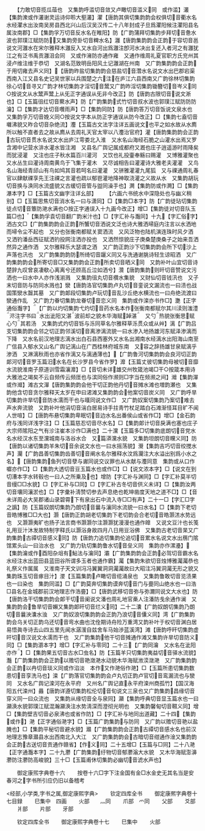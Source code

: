 <!-- { "loadSidebar": true } -->
　　【力敢切音揽瓜葅也　又集韵呼滥切音敛又卢瞰切音滥义同　或作滥】灇【集韵潨或作灇谢灵运诗仰聆大壑灇】灈【唐韵其俱切集韵韵会权俱切音衢水名水经灈水出汝南吴房县西北兴山后汉吴汉传二十八年封成子旦爲灈阳候注灈阳县名属汝南郡】□【集韵孚万切音反水名在睢阳】防【广韵蒲拜切集韵步拜切音惫水波也郭璞江赋防防又集韵旁卦切音粺水名】灉【唐韵集韵韵会正韵于容切音邕说文河灉水在宋尔雅释木灉反入又水自河出爲灉注卽河水决出复还入者河之有灉犹江之有泛书禹贡灉沮会同　又或作澭防亦通作雍　又通作维周礼夏官职方氏兖州其浸卢维注维于恭切　又湖名范致明岳阳风土记灉湖在州南　又广韵集韵韵会正韵于用切雍去声义同】【唐韵昨盐切集韵韵会慈盐切音濳水名说文水出巴郡宕渠西南入江又县名史记吴世家以兵围楚之六注在庐江六县西南又广韵徐林切集韵徐心切音寻又广韵才林切集韵才淫切音鬵又广韵昨淫切集韵锄簪切音岑义同○按说文从水鬵声鬵上从旡正字通误从旡非今改正】防【唐韵古限切音说文淅也】□【玉篇徂红切音藂水声】防【广韵集韵式竹切音叔水波也郭璞江赋防防防瀹】□【集韵才达切音囋雨声】□【集韵同防】防【唐韵答万切音饭说文泉水也　又集韵孚万切音娩义同○按说文字本从防正字通误从防今改正】□【集韵七盍切音囃沸貌又昨合切音杂绝流】灋【玉篇古文法字注详五画说文也平之如水故从水廌所以触不直者去之故从廌从去周礼天官太宰以八灋治官府】灌【唐韵集韵韵会正韵古玩切音贯水名说文水出庐江雩娄北入淮　又水名山海经石脆之山灌水出焉又罗含湘中记营水渄水灌水皆注湘　又县名广舆记属成都府又漑也庄子逍遥游时雨降矣而犹浸灌　又注也庄子秋水篇百川灌河　又饮也礼投壷奉觞曰赐灌　又博雅灌聚也　又水丛生曰灌诗周南黄鸟于飞集于灌木　又尽诚相告曰灌灌诗大雅老夫灌灌　又鸟名山海经青邱山有鸟如鸠其音若呵名曰灌灌　又骈雅灌灌九尾狐　又与祼通周礼春官以肆献祼享先王注祼之言灌也疏以郁鬯灌地降神取浇灌之义故从水　又集韵胡玩切音换与涣同水流盛貌又古缓切音管与盥同澡手也】灍【集韵防或作灍】□【集韵瀑本字】□【玉篇古文幽字注详幺部】
　　【六画六书统水中深隐处也与幽义稍别】□【玉篇思焦切音消水名一曰与潇同】□【集韵□本字】防【广韵徒玷切集韵徒点切音簟防滟水满也○按正字通误入十九画今改正】增□【集韵徒对切音队玉篇□也】【集韵孚袁切音翻广韵米汁也】□【字汇补与灎同】十九【字汇俗字】洒古文□【广韵集韵韵会正韵所蟹切音洒说文泛也诗大雅洒埽庭内注言以水洒地而埽令尘不起也　又分也张衡南都赋关窦洒流　又风泛物也陆机演连珠时风夕洒　又洒钓潘岳西征赋洒钓投网注洒亦投也　又洒然惊貌庄子庚桑楚庚桑子之始来吾洒然异之通作洒　又尔雅释乐大瑟谓之洒　又广韵正韵沙下切集韵韵会所下切沙上声落也汛也　又广韵集韵韵防所绮切音躧义同又与洗通谢朓诗轻生谅昭洒　又广韵集韵韵会所寄切音□又集韵韵会正韵所卖切音晒义同　又韵补叶山宜切音诗楚辞九叹曾哀凄欷心离离兮还顾高丘泣如洒兮】灒【唐韵集韵则旰切音赞说文污洒也一曰水中人亦作浅湔溅　又集韵徂丸切音欑水集貌　又财仙切音钱汛也　又子末切音防与防同水溅也】灓【唐韵洛官切集韵卢丸切音銮说文漏流也一曰渍也战国策灓水齧其墓　又广韵郞段切集韵卢玩切音乱沙丘绝水横流也一曰舟绝流渡曰灓通作乱　又广韵力眷切集韵龙眷切音恋义同　集韵或作滦亦书作□】灔【正字通俗灎字】【广韵以灼切集韵弋灼切音药水名本作张衡南都赋尔其川渎则滍澧浕注字书曰水出泚阳又湛波前却之貌木华海赋踔湛　又勺热貌张衡思赋心勺其若汤　又集韵式灼切音铄与泺同草名尔雅释草泺贯众或从艸】漓【广韵吕支切集韵韵会邻之切正韵邻溪切音离渗漓流貌一曰水渗入地扬雄河东赋泽渗漓而下降　又水名前汉地理志漓水出白石县西塞外又水名出湘南水经漓水出阳海山南至广信县入郁水又山名广舆记漓山在广西桂林府城东南　又容之辞扬雄甘泉赋漓乎渗洒　又淋漓秋雨也亦省作漓又与漓通薄也】【广韵鲁河切集韵韵会良河切正韵郞河切音罗玉篇汨水名在长沙罗县今省作罗】灖【玉篇丈彼切集韵母被切音靡水流貌淮南子原道训雪霜瀼灖】□【音切未详雄交州牧箴池竭□干○按箴本用诗大雅池之竭矣不云自频传云频厓也与滨同俗作濒则□字当在频濒之间】灗【集韵潬或作灗】滩古文潬【唐韵集韵韵会他干切正韵他丹切音摊水滩也増韵瀬也　又集韵他含切音贪尔雅释天太岁在申曰涒滩又集韵韵会他案切音炭义同　又广韵呼旱切集韵许旱切音防水濡而干也与暵同说文作□　又广韵奴案切集韵乃案切难去声水奔流貌　又韵补叶他涓切音湍白居易诗手拄靑竹杖足踏白石滩渐怪耳目旷不闻人世喧】□【唐韵布悬切集韵卑眠切音边水名出番侯山或省作□】增□【金石韵府与浅同详浅字注】□【玉篇慈忍切音尽水名】□【集韵郞计切音戾满也塞也庄子大宗师隂阳之气有沴注崔本沴作□满也】二十灙【玉篇多□切集韵底朗切音党水名水经汉水东至灙城南与洛谷水合　又篇漭灙水貌　又集韵坦朗切音矘义同】防【唐韵以诸切集韵羊朱切音余说文水也一曰水摇荡貌】灚【集韵吉巧切音绞搅水声】灛【广韵昌善切集韵齿善切音阐水名尔雅释水汶爲灛注大水溢出别爲小水之名】【唐韵集韵鱼列切音孽与谳同说交议罪也从水献与灋同意　集韵或从口作囐亦作□】□【集韵大透切音豆玉篇水也或作□】□【说文浓本字】□【说文在到切漕本字水转毂也一曰人之所乗及也】增防【字汇补与渊同】□【字汇补莫半切音缦□□水貌】□【字汇补与□同】□【字汇补古冬切音供义未详】□【集韵汝两切音壤同瀼淤也】□【字彚补淸赞切参去声息绝也乾坤凿度天地之道不□】□【音未详周必大吴郡诸山录碧霄下有泉出石中流入寺□□有声】二十一□【字汇□字之譌】防【玉篇奴朗切集韵乃朗切音曩与瀼同水流貌一曰水名】□【集韵下老切音皓博雅□□大也】灏【唐韵正韵胡老切集韵下老切韵会合老切音皓灏溔水势远也　又灏灏夷旷也扬子法言商书灏灏尔注灏灏犹漫漫也通作皥　又说文豆汁也长笺礼用豆汁沐发故特制字释氏以灏浴身故四月八日用豆浴佛　又集韵古老切音杲又广韵集韵古禫切音感义同】防【唐韵力追切集韵伦追切音累水名说文水出鴈门隂馆累头山一曰治水也　又广韵力轨切集韵鲁水切音垒义同　集韵亦作漯灅】【集韵瀹或作酉阳杂俎有鮎法与瀹同】灞【广韵集韵韵会正韵必驾切音霸水名水经注水出蓝田县蓝田谷所谓多玉者也通作霸】灟【集韵朱欲切音烛博雅灟灟恭也礼祭义作属属　又淮南子天文训冯冯翼翼洞洞灟灟故曰大昭注冯翼洞灟无形之貌又集韵珠玉切音瘃目汁】漤【玉篇集韵卢瞰切音缆涌泉也　又集韵鲁敢切音览渍果也一曰染也　集韵同滥】□【广韵莫奔切集韵谟奔切音门与亹同山绝水也一曰浩□县名在金城郡前汉地理志作浩亹】□【唐韵武移切音弥与弥濔同说文大水也】防【唐韵洛干切集韵韵会郞干切音阑说文潘也周礼地官槀人注潘防戋余通作澜　又集韵韵会鲁旱切音嬾又集韵郞旰切音烂义同】二十二灢【广韵奴朗切集韵乃朗切音曩泱灢水浊　又广韵奴浪切集韵韵会正韵乃浪切音儾义同】湾【广韵集韵韵会乌关切正韵乌还切音弯水曲也沈佺期诗舟险万重湾又韵补叶于权切音渊白居易悟眞寺诗去山四五里先闻水潺湲自兹舍车马始渉蓝溪湾】滩【唐韵呼旰切集韵虚旰切音汉说文水濡而干也　又广韵集韵他干切音摊通作滩又集韵许旱切音防义同】□【集韵灂本字】增□【字汇补与零同】二十三【广韵同瀹　又水名在泚阳亦作】□【集韵果五切音古水□虫名】防【玉篇羊只切集韵夷益切音驿水流貌】灎【广韵集韵韵会正韵以赡切音艳潋滟水动貌木华海赋浟湙潋滟　又广韵集韵韵会正韵以冉切音琰义同或作淊淡　本作又作滟俗作滟】□【玉篇所患切集韵数患切音孪洗马也】滦【广韵落官切集韵韵会卢丸切正韵卢官切音鸾漏流也与灓同　又水名广舆记滦河在永平府　又州名广舆记直永平府滦州商孤竹】【国汉海阳五代滦州】灥【唐韵详遵切集韵松伦切音旬说文三泉也又广韵集韵昌缘切音穿义同一曰众流也　又集韵从缘切音全与泉同】灦【集韵呼典切音显玉篇水也一曰灦涣水貌郭璞江赋混瀚灦涣注水势淸深而澄彻光明也　又集韵馨甸切音韅义同】增□【集韵壁吉切音必泉沸也或省作防】□【字汇补与地同出道藏】二十四【集韵或作】滟【正字通俗滟字】□【玉篇广韵集韵与防同　又广韵以赡切音艳以盐腌也】□【集韵平秘切音避水貌】灨【广韵集韵韵会正韵古禫切音感水名也前汉地理志豫章灨县水出西南北入大江　又广韵集韵韵会古暗切音绀通作淦又集韵韵会正韵古送切音贡通作赣省】【作义同】二十五增□【玉篇与□同】二十八滟【正字通灎本字】二十九灪【广韵集韵纡物切音郁灪滃大水貌　又木华海赋澎濞灪防注灪防高峻貌】三十□【玉篇甫休切集韵必幽切音淲水声也】




　　御定康煕字典卷十六
　　按卷十六□字下注金国有金□水金史无其名当是安春河之字书所引应仍旧以备稽考














<经部,小学类,字书之属,御定康熙字典>
　　钦定四库全书
　　御定康熈字典卷十七目録
　　巳集中　四画
　　火部　　灬同
　　爪部　爫同
　　父部
　　爻部
　　爿部
　　片部
　　牙部






　　钦定四库全书
　　御定康熙字典卷十七
　　巳集中
　　火部

